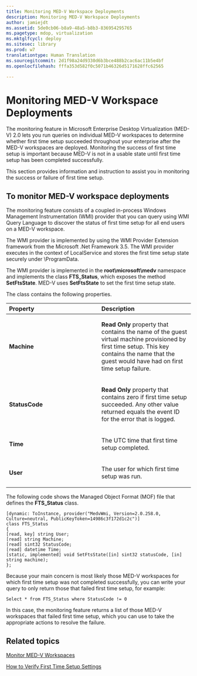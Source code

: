 ```yaml
---
title: Monitoring MED-V Workspace Deployments
description: Monitoring MED-V Workspace Deployments
author: jamiejdt
ms.assetid: 5de0cb06-b8a9-48a5-b8b3-836954295765
ms.pagetype: mdop, virtualization
ms.mktglfcycl: deploy
ms.sitesec: library
ms.prod: w7
translationtype: Human Translation
ms.sourcegitcommit: 2d1f98a24d9330d6b3bce488b2cac6ac11b5e4bf
ms.openlocfilehash: fffa353d582f0c5071b46326d5171628ffc62565

---
```



# Monitoring MED-V Workspace Deployments


The monitoring feature in Microsoft Enterprise Desktop Virtualization (MED-V) 2.0 lets you run queries on individual MED-V workspaces to determine whether first time setup succeeded throughout your enterprise after the MED-V workspaces are deployed. Monitoring the success of first time setup is important because MED-V is not in a usable state until first time setup has been completed successfully.

This section provides information and instruction to assist you in monitoring the success or failure of first time setup.

## To monitor MED-V workspace deployments


The monitoring feature consists of a coupled in-process Windows Management Instrumentation (WMI) provider that you can query using WMI Query Language to discover the status of first time setup for all end users on a MED-V workspace.

The WMI provider is implemented by using the WMI Provider Extension framework from the Microsoft .Net Framework 3.5. The WMI provider executes in the context of LocalService and stores the first time setup state securely under \\ProgramData.

The WMI provider is implemented in the **root\\microsoft\\medv** namespace and implements the class **FTS\_Status**, which exposes the method **SetFtsState**. MED-V uses **SetFtsState** to set the first time setup state.

The class contains the following properties.

<table>
<colgroup>
<col width="50%" />
<col width="50%" />
</colgroup>
<thead>
<tr class="header">
<th align="left">Property</th>
<th align="left">Description</th>
</tr>
</thead>
<tbody>
<tr class="odd">
<td align="left"><p><strong>Machine</strong></p></td>
<td align="left"><p><strong>Read Only</strong> property that contains the name of the guest virtual machine provisioned by first time setup. This key contains the name that the guest would have had on first time setup failure.</p></td>
</tr>
<tr class="even">
<td align="left"><p><strong>StatusCode</strong></p></td>
<td align="left"><p><strong>Read Only</strong> property that contains zero if first time setup succeeded. Any other value returned equals the event ID for the error that is logged.</p></td>
</tr>
<tr class="odd">
<td align="left"><p><strong>Time</strong></p></td>
<td align="left"><p>The UTC time that first time setup completed.</p></td>
</tr>
<tr class="even">
<td align="left"><p><strong>User</strong></p></td>
<td align="left"><p>The user for which first time setup was run.</p></td>
</tr>
</tbody>
</table>

 

The following code shows the Managed Object Format (MOF) file that defines the **FTS\_Status** class.

``` syntax
[dynamic: ToInstance, provider("MedvWmi, Version=2.0.258.0, Culture=neutral, PublicKeyToken=14986c3f172d1c2c")]
class FTS_Status
{
[read, key] string User;
[read] string Machine;
[read] sint32 StatusCode;
[read] datetime Time;
[static, implemented] void SetFtsState([in] sint32 statusCode, [in] string machine);
};
```

Because your main concern is most likely those MED-V workspaces for which first time setup was not completed successfully, you can write your query to only return those that failed first time setup, for example:

``` syntax
Select * from FTS_Status where StatusCode != 0
```

In this case, the monitoring feature returns a list of those MED-V workspaces that failed first time setup, which you can use to take the appropriate actions to resolve the failure.

## Related topics


[Monitor MED-V Workspaces](monitor-med-v-workspaces.md)

[How to Verify First Time Setup Settings](how-to-verify-first-time-setup-settings.md)

 

 








<!--HONumber=Jun16_HO4-->


